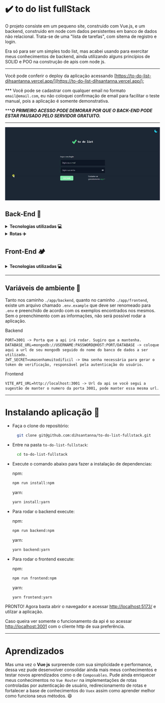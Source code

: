 # :heavy_check_mark: to do list fullStack

O projeto consiste em um pequeno site, construido com Vue.js, e um backend, construido em node com dados persistentes em banco de dados não relacional. Trata-se de uma "lista de tarefas", com sitema de registro e login.

Era só para ser um simples todo list, mas acabei usando para exercitar meus conhecimentos de backend, ainda utilizando alguns princípios de SOLID e POO na construção de apis com node js.

---

Você pode conferir o deploy da aplicação acessando [https://to-do-list-dihsantanna.vercel.app/](https://to-do-list-dihsantanna.vercel.app/);

*** Você pode se cadastrar com qualquer email no formato `email@email.com`, eu não coloquei confirmação de email para facilitar o teste manual, pois a aplicação é somente demonstrativa.

******O PRIMEIRO ACESSO PODE DEMORAR POR QUE O BACK-END PODE ESTAR PAUSADO PELO SERVIDOR GRATUITO.***

---

![demonstração da pagina](./demonstracao.gif)

## Back-End 🧱

<details>
  <summary>
    <strong>Tecnologias utilizadas 💻 </strong>
  </summary>
  <br/>

- **`Node + ExpressJs + Typescript`** para implementação da api, pensando na organização de modo a implementar a arquitetura **`MSC`**, também escolhi o *`TypeScript`* pois é bem útil na implementação de **`POO`**;
- **`Prisma ORM`** para implementar de forma mais prática os Models, Queries e Associações, trazendo mais facilidade e versatilidade na hora de fazer as requisições para o banco de Dados **`MongoDB`**;
- Alguns dos conceitos de **`SOLID`**, como `Single Responsiblity Principle`, `Open-Closed Principle` e `Dependency Inversion Principle`;
- **`Decorators/di`** para facilitar a implementação do principio **`Dependency Inversion Principle`** de  SOLID;
- **`ESLint`** para manter um código mais limpo e padronizado;
- **`Vitest`** para realização de testes unitários de algumas das Classes da aplicação.

</details>

<details>
  <summary>
    <strong>Rotas ✈️</strong>
  </summary>
  <br/>
  <details>
    <summary>
      <strong>Users</strong>
    </summary>
  <br/>

  #### POST `/users/register` -> Cadastro de novos usuários:


  Body a ser enviado:
  ```ts
    {
      name: string,
      email: string,
      password: string
    }
  ```
  Resposta:
  ```json
    {
      "_id": "65ddbb71-a3d8-447c-9e1d-f52a10e72963",
      "email": "john@email.com",
      "name": "John Doe",
      "createdAt": "2022-11-18T23:42:02.266+00:00",
      "updatedAt": null
    }
  ```

  #### POST `/users/sing-in` -> login de usuários:
  Body a ser enviado:
  ```ts
    {
      email: string,
      password: string
    }
  ```
  Resposta:
  ```json
    {
      "_id": "65ddbb71-a3d8-447c-9e1d-f52a10e72963",
      "email": "john@email.com",
      "name": "John Doe",
      "token": "eyJhbGciOiJIUzI1NiIsInR5cCI6IkpXVCJ9.eyJfaWQiOiI2NWRkYmI3MS1hM2Q4LTQ0N2MtOWUxZC1mNTJhMTBlNzI5NjMiLCJlbWFpbCI6ImpvaG5AZW1haWwuY29tIiwiaWF0IjoxNjY5NDEwMzg3LCJleHAiOjE2Njk0OTY3ODd9.rQZ_Lk7cs6gWd7deyK5V3izT1Hc-vBHDCufhdfjLNvg"
    }
  ```

  #### GET `/users/validate` -> validação de token inserido no Header Authorization:

  *** Retorna os dados do usuário e um token atualizado.
  <br/>

  Resposta:
  ```json
    {
      "_id": "65ddbb71-a3d8-447c-9e1d-f52a10e72963",
      "email": "john@email.com",
      "name": "John Doe",
      "token": "eyJhbGciOiJIUzI1NiIsInR5cCI6IkpXVCJ9.eyJfaWQiOiI2NWRkYmI3MS1hM2Q4LTQ0N2MtOWUxZC1mNTJhMTBlNzI5NjMiLCJlbWFpbCI6ImpvaG5AZW1haWwuY29tIiwiaWF0IjoxNjY5NDEwMzg3LCJleHAiOjE2Njk0OTY3ODd9.rQZ_Lk7cs6gWd7deyK5V3izT1Hc-vBHDCufhdfjLNvg"
    }
  ```

  </details>
  <details>
    <summary>
      <strong>Todos</strong>
    </summary>
  <br/>

  *** ATENÇÃO: `TODAS` as requisições da rota /todos precisam que o token seja enviado pelo Header `Authorization`.

  #### POST `/todos` -> cria uma nova tarefa:

  Body a ser enviado:
  ```ts
    {
      title: string,
    }
  ```
  Resposta:
  ```json
    {
      "_id": "f4253cca-b394-48cc-8571-f4d972995542",
      "title": "Fazer a documentação",
      "userId": "65ddbb71-a3d8-447c-9e1d-f52a10e72963",
      "completed": false,
      "createdAt": "2022-11-18T23:42:02.287+00:00",
      "updatedAt": null
    }
  ```

  #### GET `/todos` -> retorna todas as tarefas do usuário selecionado:
  Resposta:
  ```json
    [
      {
        "_id": "fa099616-f83b-4f11-9f78-4c7dabd7c8e6",
        "title": "fazer o deploy do backend",
        "userId": "5c9cb03e-da97-42a2-ac88-3ced5697f6d0",
        "completed": true,
        "createdAt": "2022-11-25T04:46:45.476+00:00",
        "updatedAt": "2022-11-25T17:04:16.210+00:00"
      },
      {
        "_id": "9d8a992e-9ba3-4f8f-ba6d-3c25cbf659dd",
        "title": "fazer o deploy do frontend",
        "userId": "5c9cb03e-da97-42a2-ac88-3ced5697f6d0",
        "completed": true,
        "createdAt": "2022-11-25T06:08:21.093+00:00",
        "updatedAt": "2022-11-25T06:08:50.075+00:00"
      }
    ]
  ```

  #### PATCH `/todos/title/:id` -> edita titulo da tarefa cujo o id foi passado:

  Body a ser enviado:
  ```ts
    {
      title: string,
    }
  ```

  Resposta:
  ```json
    {
      "_id": "f4253cca-b394-48cc-8571-f4d972995542",
      "title": "Criar documentação",
      "userId": "65ddbb71-a3d8-447c-9e1d-f52a10e72963",
      "completed": false,
      "createdAt": "2022-11-18T23:42:02.287+00:00",
      "updatedAt": "2022-11-25T06:08:50.075+00:00"
    }
  ```

  #### PATCH `/todos/progress/:id` -> edita o progresso da tarefa cujo o id foi passado:

  Body a ser enviado:
  ```ts
    {
      completed: boolean,
    }
  ```

  Resposta:
  ```json
    {
      "_id": "f4253cca-b394-48cc-8571-f4d972995542",
      "title": "Criar documentação",
      "userId": "65ddbb71-a3d8-447c-9e1d-f52a10e72963",
      "completed": true,
      "createdAt": "2022-11-18T23:42:02.287+00:00",
      "updatedAt": "2022-11-25T06:08:50.075+00:00"
    }
  ```

  #### DELETE `/todos/:id` -> delete a tarefa cujo o id foi passado:

  Body a ser enviado:
  ```ts
    {
      completed: boolean,
    }
  ```

  Resposta:
  ```json
    {
      "_id": "f4253cca-b394-48cc-8571-f4d972995542",
      "title": "Criar documentação",
      "userId": "65ddbb71-a3d8-447c-9e1d-f52a10e72963",
      "completed": true,
      "createdAt": "2022-11-18T23:42:02.287+00:00",
      "updatedAt": "2022-11-25T06:08:50.075+00:00"
    }
  ```

  </details>

</details>

## Front-End 🏕️

<details>
  <summary>
    <strong>Tecnologias utilizadas 💻</strong>
  </summary>
  <br/>

- **`VueJS + VueX`** para manipulação e estruturação da pagina, e também a manipulação de estados;
- **`TypeScript`** como linguagem base da aplicação, para poder ter uma maior tipagem;
- **`TailwindCSS`** para uma estilização mais produtiva.
- **`Axios`** para realizar as requisições de forma mais simples e intuitiva;
- **`Vite`** para uma maior rapidez e performance no ambiente de desenvolvimento.

</details>

___

## Variáveis de ambiente :open_file_folder:

Tanto nos caminho `./app/backend`, quanto no caminho `./app/frontend`, existe um arquivo chamado `.env.example` que deve ser renomeado para `.env` e preenchido de acordo com os exemplos encontrados nos mesmos. Sem o preenchimento com as informações, não será possível rodar a aplicação.

Backend
```
PORT=3001 -> Porta que a api irá rodar. Sugiro que a mantenha.
DATABASE_URL=mongodb://USERNAME:PASSWORD@HOST:PORT/DATABASE -> coloque aqui a url de seu mongodb seguido do nome do banco de dados a ser utilizado.
JWT_SECRET=umasenhamuitodificil -> Uma senha necessária para gerar o token de verificação, responsável pela autenticação do usuário.
```

Frontend
```
VITE_API_URL=http://localhost:3001 -> Url da api se você segui a sugestão de manter o numero da porta 3001, pode manter essa mesma url.
```

___

# Instalando aplicação :rocket:
- Faça o clone do repositório:
    ```bash
      git clone git@github.com:dihsantanna/to-do-list-fullstack.git
    ```
- Entre na pasta `to-do-list-fullstack`:
    ```bash
      cd to-do-list-fullstack
    ```
- Execute o comando abaixo para fazer a instalação de dependencias:

    npm:
    ```bash
    npm run install:npm
    ```

    yarn:
    ```bash
    yarn install:yarn
    ```

- Para rodar o backend execute:

    npm:
    ```bash
    npm run backend:npm
    ```

    yarn:
    ```bash
    yarn backend:yarn
    ```

- Para rodar o frontend execute:

    npm:
    ```bash
    npm run frontend:npm
    ```

    yarn:
    ```bash
    yarn frontend:yarn
    ```

PRONTO! Agora basta abrir o navegador e acessar [http://localhost:5173/](http://localhost:5173/) e utilzar a aplicação.

Caso queira ver somente o funcionamento da api é so acessar [http://localhost:3001](http://localhost:3001) com o cliente http de sua preferência.

___

# Aprendizados

Mas uma vez o **Vue js** surpreende com sua simplicidade e performance, dessa vez pude desenvolver consolidar ainda mais meus conhecimentos e testar novos aprendizados como o de `Composables`. Pude ainda enriquecer meus conhecimentos no `Vue Router` na implementações de rotas controladas por autenticação de usuário, redirecionamento de rotas e fortalecer a base de conhecimentos do `Vuex` assim como aprender melhor como funciona seus métodos. :smile:
